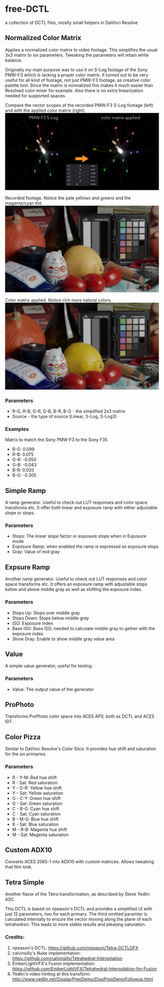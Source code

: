 # free-DCTL
a collection of DCTL files, mostly small helpers in DaVinci Resolve

## Normalized Color Matrix
Applies a normalized color matrix to video footage. This simplifies the usual 3x3 matrix to six parameters. Tweaking the parameters will retain white balance.

Originally my main purpose was to use it on S-Log footage of the Sony PMW-F3 which is lacking a proper color matrix.
It turned out to be very useful for all kind of footage, not just PMW-F3 footage, as creative color palette tool.
Since the matrix is normalized this makes it much easier than Resolved color mixer for example. Also there is no extra linearization needed for supported spaces.

Compare the vector scopes of the recorded PMW-F3 S-Log footage (left) and with the applied color matrix (right)
![MatrixTransform](docs/images/matrix_transform.jpg)

Recorded footage. Notice the pale yellows and greens and the magenta/cyan tint.
![StillNoMatrix](docs/images/still_no_matrix.jpg)

Color matrix applied. Notice rich more natural colors.
![StillWithMatrix](docs/images/still_matrix.jpg)

### Parameters
* R-G, R-B, G-R, G-B, B-R, B-G - the simplified 2x3 matrix
* Source - the type of source (Linear, S-Log, S-Log3)

### Examples
Matrix to match the Sony PMW-F3 to the Sony F35
* R-G: 0.099
* R-B: 0.075
* G-R: -0.050
* G-B: -0.043
* B-R: 0.020
* B-G: -0.305

## Simple Ramp
A ramp generator. Useful to check out LUT responses and color space transforms etc.
It offer both linear and exposure ramp with either adjustable slope or stops.

### Parameters
* Stops: The linear slope factor or exposure stops when in Exposure mode
* Exposure Ramp: when enabled the ramp is expressed as exposure stops
* Gray: Value of mid gray

## Expsure Ramp
Another ramp generator. Useful to check out LUT responses and color space transforms etc.
It offers an exposure ramp with adjustable stops below and above middle gray as well as shifting the exposure index.

### Parameters
* Stops Up: Stops over middle gray
* Stops Down: Stops below middle gray
* ISO: Exposure index
* Base ISO: Base ISO, needed to calculate middle gray to gether with the exposure index
* Show Gray: Enable to show middle gray value area

## Value
A simple value generator, useful for testing.

### Parameters
* Value: The output value of the generator

## ProPhoto
Transforms ProPhoto color space into ACES AP0, both as DCTL and ACES IDT.

## Color Pizza
Similar to DaVinci Resolve's Color Slice. It provides hue shift and saturation for the six primaries.

### Parameters
* R - Y-M: Red hue shift
* R - Sat: Red saturation
* Y - G-R: Yellow hue shift
* Y - Sat: Yellow saturation
* G - C-Y: Green hue shift
* G - Sat: Green saturation
* C - B-G: Cyan hue shift
* C - Sat: Cyan saturation
* B - M-G: Blue hue shift
* B - Sat: Blue saturation
* M - R-B: Magenta hue shift
* M - Sat: Magenta saturation

## Custom ADX10
Converts ACES 2065-1 into ADX10 with custom matrices. Allows tweaking that film look.

## Tetra Simple
Another flavor of the Tetra transformation, as described by Steve Yedlin ASC.

This DCTL is based on npeason's DCTL and provides a simplified UI with just 12 parameters, two for each primary. The third omitted paramter is calculated internally to ensure the vector moving along the plane of each tetrahedron. This leads to more stable results and pleasing saturation.

### Credits:
1. npeason's DCTL: https://github.com/npeason/Tetra-DCTLOFX
2. calvinsilly's Nuke implementation: https://github.com/calvinsilly/Tetrahedral-Interpolation
3. EmberLightVFX's Fusion implementation: https://github.com/EmberLightVFX/Tetrahedral-Interpolation-for-Fusion
4. Yedlin's video hinting at this transform: http://www.yedlin.net/DisplayPrepDemo/DispPrepDemoFollowup.html